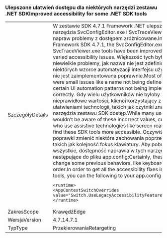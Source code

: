 ### <a name="improved-accessibility-for-some-net-sdk-tools"></a><span data-ttu-id="30d23-101">Ulepszone ułatwień dostępu dla niektórych narzędzi zestawu .NET SDK</span><span class="sxs-lookup"><span data-stu-id="30d23-101">Improved accessibility for some .NET SDK tools</span></span>

|   |   |
|---|---|
|<span data-ttu-id="30d23-102">Szczegóły</span><span class="sxs-lookup"><span data-stu-id="30d23-102">Details</span></span>|<span data-ttu-id="30d23-103">W zestawie SDK 4.7.1 Framework .NET ulepszono narzędzia SvcConfigEditor.exe i SvcTraceViewer.exe napraw problemy z dostępem zróżnicowane.</span><span class="sxs-lookup"><span data-stu-id="30d23-103">In the .NET Framework SDK 4.7.1, the SvcConfigEditor.exe and SvcTraceViewer.exe tools have been improved by fixing varied accessibility issues.</span></span> <span data-ttu-id="30d23-104">Większość tych były niewielkie problemy, jak nazwa nie jest zdefiniowany lub niektórych wzorce automatyzacji interfejsu użytkownika nie jest zaimplementowana poprawnie.</span><span class="sxs-lookup"><span data-stu-id="30d23-104">Most of these were small issues like a name not being defined or certain UI automation patterns not being implemented correctly.</span></span> <span data-ttu-id="30d23-105">Gdy wielu użytkowników nie byłoby znać te nieprawidłowe wartości, klienci korzystający z ułatwieniami technologii, takich jak czytniki znajdzie te narzędzia zestawu SDK dostęp.</span><span class="sxs-lookup"><span data-stu-id="30d23-105">While many users wouldn’t be aware of these incorrect values, customers who use assistive technologies like screen readers will find these SDK tools more accessible.</span></span> <span data-ttu-id="30d23-106">Oczywiście te poprawki zmienić niektóre zachowania poprzedniej, takich jak kolejność fokus klawiatury. Aby pobrać wszystkie, dostępność naprawia w tych narzędzi, można następujące do pliku app.config:</span><span class="sxs-lookup"><span data-stu-id="30d23-106">Certainly, these fixes change some previous behaviors, like keyboard focus order.In order to get all the accessibility fixes in these tools, you can the following to your app.config file:</span></span><pre><code class="lang-xml">&lt;runtime&gt;&#13;&#10;&lt;AppContextSwitchOverrides value=&quot;Switch.UseLegacyAccessibilityFeatures=false&quot;/&gt;&#13;&#10;&lt;/runtime&gt;&#13;&#10;</code></pre>|
|<span data-ttu-id="30d23-107">Zakres</span><span class="sxs-lookup"><span data-stu-id="30d23-107">Scope</span></span>|<span data-ttu-id="30d23-108">Krawędź</span><span class="sxs-lookup"><span data-stu-id="30d23-108">Edge</span></span>|
|<span data-ttu-id="30d23-109">Wersja</span><span class="sxs-lookup"><span data-stu-id="30d23-109">Version</span></span>|<span data-ttu-id="30d23-110">4.7.1</span><span class="sxs-lookup"><span data-stu-id="30d23-110">4.7.1</span></span>|
|<span data-ttu-id="30d23-111">Typ</span><span class="sxs-lookup"><span data-stu-id="30d23-111">Type</span></span>|<span data-ttu-id="30d23-112">Przekierowania</span><span class="sxs-lookup"><span data-stu-id="30d23-112">Retargeting</span></span>|

